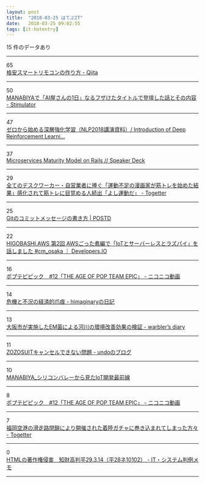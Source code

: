```yaml
---
layout: post
title:  "2018-03-25 はてぶIT"
date:   2018-03-25 09:02:55
tags: [it-hotentry]
---
```

15 件のデータあり

<hr><div class="row">
<div class="col-1"><span class="badge badge-pill badge-success h2">65</span></div>
<div class="col-11"><a href='https://qiita.com/takjg/items/e6b8af53421be54b62c9' target='_blank'>格安スマートリモコンの作り方 - Qiita</a></div>
</div>
<hr>
<div class="row">
<div class="col-1"><span class="badge badge-pill badge-success h2">50</span></div>
<div class="col-11"><a href='http://vaaaaaanquish.hatenablog.com/entry/2018/03/24/212254' target='_blank'>MANABIYAで「AI屋さんの1日」なるフザけたタイトルで登壇した話とその内容 - Stimulator</a></div>
</div>
<hr>
<div class="row">
<div class="col-1"><span class="badge badge-pill badge-success h2">47</span></div>
<div class="col-11"><a href='https://www.slideshare.net/pfi/nlp2018-introduction-of-deep-reinforcement-learning' target='_blank'>ゼロから始める深層強化学習（NLP2018講演資料）/ Introduction of Deep Reinforcement Learni…</a></div>
</div>
<hr>
<div class="row">
<div class="col-1"><span class="badge badge-pill badge-success h2">37</span></div>
<div class="col-11"><a href='https://speakerdeck.com/qsona/microservices-maturity-model-on-rails' target='_blank'>Microservices Maturity Model on Rails // Speaker Deck</a></div>
</div>
<hr>
<div class="row">
<div class="col-1"><span class="badge badge-pill badge-success h2">29</span></div>
<div class="col-11"><a href='https://togetter.com/li/1211752' target='_blank'>全てのデスクワーカー・自営業者に捧ぐ「運動不足の漫画家が筋トレを始めた結果」感化されて筋トレに目覚める人続出「よし運動だ」 - Togetter</a></div>
</div>
<hr>
<div class="row">
<div class="col-1"><span class="badge badge-pill badge-success h2">25</span></div>
<div class="col-11"><a href='https://postd.cc/how-to-write-a-git-commit-message/' target='_blank'>Gitのコミットメッセージの書き方 | POSTD</a></div>
</div>
<hr>
<div class="row">
<div class="col-1"><span class="badge badge-pill badge-success h2">22</span></div>
<div class="col-11"><a href='https://dev.classmethod.jp/cloud/aws/higobashi-aws-2-iot-serverless-raspberrypi/' target='_blank'>HIGOBASHI.AWS 第2回 AWSごった煮編で「IoTとサーバーレスとラズパイ」を話しました #cm_osaka ｜ Developers.IO</a></div>
</div>
<hr>
<div class="row">
<div class="col-1"><span class="badge badge-pill badge-success h2">16</span></div>
<div class="col-11"><a href='http://www.nicovideo.jp/watch/1521685282' target='_blank'>ポプテピピック　#12「THE AGE OF POP TEAM EPIC」 - ニコニコ動画</a></div>
</div>
<hr>
<div class="row">
<div class="col-1"><span class="badge badge-pill badge-success h2">14</span></div>
<div class="col-11"><a href='http://d.hatena.ne.jp/himaginary/20180323/The_Economic_Scars_of_Crises_and_Recessions' target='_blank'>危機と不況の経済的爪痕 - himaginaryの日記</a></div>
</div>
<hr>
<div class="row">
<div class="col-1"><span class="badge badge-pill badge-success h2">13</span></div>
<div class="col-11"><a href='http://warbler.hatenablog.com/entry/2018/03/24/162936' target='_blank'>大阪市が実施したEM菌による河川の環境改善効果の検証 - warbler’s diary</a></div>
</div>
<hr>
<div class="row">
<div class="col-1"><span class="badge badge-pill badge-success h2">11</span></div>
<div class="col-11"><a href='http://undo0530.hatenablog.com/entry/2018/03/21/235535' target='_blank'>ZOZOSUITキャンセルできない問題 - undoのブログ</a></div>
</div>
<hr>
<div class="row">
<div class="col-1"><span class="badge badge-pill badge-success h2">10</span></div>
<div class="col-11"><a href='https://www.slideshare.net/bywaysideway1/manabiyaiot-91803869' target='_blank'>MANABIYA_シリコンバレーから見たIoT開発最前線</a></div>
</div>
<hr>
<div class="row">
<div class="col-1"><span class="badge badge-pill badge-success h2">8</span></div>
<div class="col-11"><a href='http://www.nicovideo.jp/watch/so32916524' target='_blank'>ポプテピピック　#12「THE AGE OF POP TEAM EPIC」 - ニコニコ動画</a></div>
</div>
<hr>
<div class="row">
<div class="col-1"><span class="badge badge-pill badge-success h2">7</span></div>
<div class="col-11"><a href='https://togetter.com/li/1211751' target='_blank'>福岡空港の滑走路閉鎖により開催された着陸ガチャに巻き込まれてしまった方々 - Togetter</a></div>
</div>
<hr>
<div class="row">
<div class="col-1"><span class="badge badge-pill badge-success h2">0</span></div>
<div class="col-11"><a href='http://d.hatena.ne.jp/redips+law/20180321/1521610609' target='_blank'>HTMLの著作権侵害　知財高判平29.3.14（平28ネ10102） - IT・システム判例メモ</a></div>
</div>
<hr>
